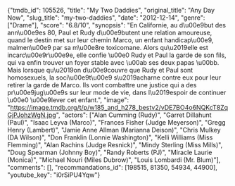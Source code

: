 {"tmdb_id": 105526, "title": "My Two Daddies", "original_title": "Any Day Now", "slug_title": "my-two-daddies", "date": "2012-12-14", "genre": ["Drame"], "score": "6.8/10", "synopsis": "En Californie, au d\u00e9but des ann\u00e9es 80, Paul et Rudy d\u00e9butent une relation amoureuse, quand le destin met sur leur chemin Marco, un enfant handicap\u00e9, malmen\u00e9 par sa m\u00e8re toxicomane. Alors qu\u2019elle est incarc\u00e9r\u00e9e, elle confie \u00e0 Rudy et Paul la garde de son fils, qui va enfin trouver un foyer stable avec \u00ab ses deux papas \u00bb. Mais lorsque qu\u2019on d\u00e9couvre que Rudy et Paul sont homosexuels, la soci\u00e9t\u00e9 s\u2019acharne contre eux pour leur retirer la garde de Marco. Ils vont combattre une justice qui a des pr\u00e9jug\u00e9s sur leur mode de vie, dans l\u2019espoir de continuer \u00e0 \u00e9lever cet enfant.", "image": "https://image.tmdb.org/t/p/w185_and_h278_bestv2/vDE7BO4o6NQKcT8ZqGjPJohzWgN.jpg", "actors": ["Alan Cumming (Rudy)", "Garret Dillahunt (Paul)", "Isaac Leyva (Marco)", "Frances Fisher (Judge Meyerson)", "Gregg Henry (Lambert)", "Jamie Anne Allman (Marianna Deison)", "Chris Mulkey (DA Wilson)", "Don Franklin (Lonnie Washington)", "Kelli Williams (Miss Flemming)", "Alan Rachins (Judge Resnick)", "Mindy Sterling (Miss Mills)", "Doug Spearman (Johnny Boy)", "Randy Roberts (PJ)", "Miracle Laurie (Monica)", "Michael Nouri (Miles Dubrow)", "Louis Lombardi (Mr. Blum)"], "comments": [], "recommandations_id": [198515, 81350, 54934, 44900], "youtube_key": "i0rSiPU4Yqw"}